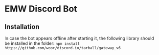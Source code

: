 # EMW Discord Bot

## Installation

In case the bot appears offline after starting it, the following library should be installed in the folder: ```npm install https://github.com/woor/discord.io/tarball/gateway_v6```
